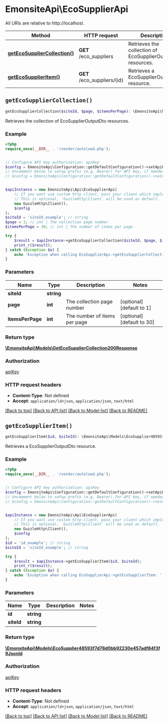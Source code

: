 # EmonsiteApi\EcoSupplierApi

All URIs are relative to http://localhost.

Method | HTTP request | Description
------------- | ------------- | -------------
[**getEcoSupplierCollection()**](EcoSupplierApi.md#getEcoSupplierCollection) | **GET** /eco_suppliers | Retrieves the collection of EcoSupplierOutputDto resources.
[**getEcoSupplierItem()**](EcoSupplierApi.md#getEcoSupplierItem) | **GET** /eco_suppliers/{id} | Retrieves a EcoSupplierOutputDto resource.


## `getEcoSupplierCollection()`

```php
getEcoSupplierCollection($siteId, $page, $itemsPerPage): \EmonsiteApi\Models\GetEcoSupplierCollection200Response
```

Retrieves the collection of EcoSupplierOutputDto resources.

### Example

```php
<?php
require_once(__DIR__ . '/vendor/autoload.php');


// Configure API key authorization: apiKey
$config = EmonsiteApi\Configuration::getDefaultConfiguration()->setApiKey('Authorization', 'YOUR_API_KEY');
// Uncomment below to setup prefix (e.g. Bearer) for API key, if needed
// $config = EmonsiteApi\Configuration::getDefaultConfiguration()->setApiKeyPrefix('Authorization', 'Bearer');


$apiInstance = new EmonsiteApi\Api\EcoSupplierApi(
    // If you want use custom http client, pass your client which implements `GuzzleHttp\ClientInterface`.
    // This is optional, `GuzzleHttp\Client` will be used as default.
    new GuzzleHttp\Client(),
    $config
);
$siteId = 'siteId_example'; // string
$page = 1; // int | The collection page number
$itemsPerPage = 30; // int | The number of items per page

try {
    $result = $apiInstance->getEcoSupplierCollection($siteId, $page, $itemsPerPage);
    print_r($result);
} catch (Exception $e) {
    echo 'Exception when calling EcoSupplierApi->getEcoSupplierCollection: ', $e->getMessage(), PHP_EOL;
}
```

### Parameters

Name | Type | Description  | Notes
------------- | ------------- | ------------- | -------------
 **siteId** | **string**|  |
 **page** | **int**| The collection page number | [optional] [default to 1]
 **itemsPerPage** | **int**| The number of items per page | [optional] [default to 30]

### Return type

[**\EmonsiteApi\Models\GetEcoSupplierCollection200Response**](../Model/GetEcoSupplierCollection200Response.md)

### Authorization

[apiKey](../../README.md#apiKey)

### HTTP request headers

- **Content-Type**: Not defined
- **Accept**: `application/ld+json`, `application/json`, `text/html`

[[Back to top]](#) [[Back to API list]](../../README.md#endpoints)
[[Back to Model list]](../../README.md#models)
[[Back to README]](../../README.md)

## `getEcoSupplierItem()`

```php
getEcoSupplierItem($id, $siteId): \EmonsiteApi\Models\EcoSupplier48593f7d78d0bb92230e457adf84f3f9Jsonld
```

Retrieves a EcoSupplierOutputDto resource.

### Example

```php
<?php
require_once(__DIR__ . '/vendor/autoload.php');


// Configure API key authorization: apiKey
$config = EmonsiteApi\Configuration::getDefaultConfiguration()->setApiKey('Authorization', 'YOUR_API_KEY');
// Uncomment below to setup prefix (e.g. Bearer) for API key, if needed
// $config = EmonsiteApi\Configuration::getDefaultConfiguration()->setApiKeyPrefix('Authorization', 'Bearer');


$apiInstance = new EmonsiteApi\Api\EcoSupplierApi(
    // If you want use custom http client, pass your client which implements `GuzzleHttp\ClientInterface`.
    // This is optional, `GuzzleHttp\Client` will be used as default.
    new GuzzleHttp\Client(),
    $config
);
$id = 'id_example'; // string
$siteId = 'siteId_example'; // string

try {
    $result = $apiInstance->getEcoSupplierItem($id, $siteId);
    print_r($result);
} catch (Exception $e) {
    echo 'Exception when calling EcoSupplierApi->getEcoSupplierItem: ', $e->getMessage(), PHP_EOL;
}
```

### Parameters

Name | Type | Description  | Notes
------------- | ------------- | ------------- | -------------
 **id** | **string**|  |
 **siteId** | **string**|  |

### Return type

[**\EmonsiteApi\Models\EcoSupplier48593f7d78d0bb92230e457adf84f3f9Jsonld**](../Model/EcoSupplier48593f7d78d0bb92230e457adf84f3f9Jsonld.md)

### Authorization

[apiKey](../../README.md#apiKey)

### HTTP request headers

- **Content-Type**: Not defined
- **Accept**: `application/ld+json`, `application/json`, `text/html`

[[Back to top]](#) [[Back to API list]](../../README.md#endpoints)
[[Back to Model list]](../../README.md#models)
[[Back to README]](../../README.md)
